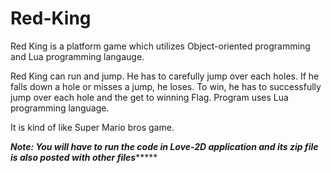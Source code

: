 # Red-King
 
Red King is a platform game which utilizes Object-oriented programming and Lua programming langauge. 

Red King can run and jump. He has to carefully jump over each holes. 
If he falls down a hole or misses a jump, he loses. To win, he has to successfully jump over each hole and the get to winning Flag.
Program uses Lua programming language. 

It is kind of like Super Mario bros game. 

*********Note: You will have to run the code in Love-2D application and its zip file is also posted with other files**************



